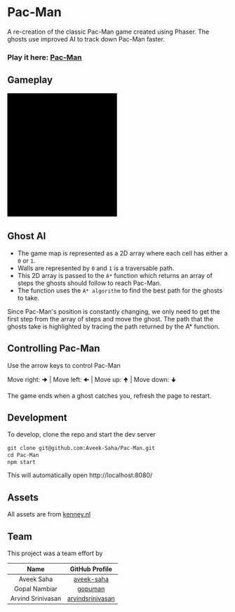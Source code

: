 # Pac-Man

A re-creation of the classic Pac-Man game created using Phaser. The ghosts use improved AI to track down Pac-Man faster.

### Play it here: [Pac-Man](https://home.aveek.io/Pac-Man)

## Gameplay
<img src="/recording.gif" width="250" height="auto"/>


## Ghost AI

- The game map is represented as a 2D array where each cell has either a `0` or `1`. 
- Walls are represented by `0` and `1` is a traversable path. 
- This 2D array is passed to the `A*` function which returns an array of steps the ghosts should follow to reach Pac-Man. 
- The function uses the `A* algorithm` to find the best path for the ghosts to take.
 
Since Pac-Man's position is constantly changing, we only need to get the first step from the array of steps and move the ghost. The path that the ghosts take is highlighted by tracing the path returned by the A* function.

## Controlling Pac-Man

Use the arrow keys to control Pac-Man

Move right: <kbd>🠊</kbd>  |  Move left: <kbd>🠈</kbd>  |  Move up: <kbd>🠉</kbd>  |  Move down: <kbd>🠋</kbd>

The game ends when a ghost catches you, refresh the page to restart.

## Development

To develop, clone the repo and start the dev server
```
git clone git@github.com:Aveek-Saha/Pac-Man.git
cd Pac-Man
npm start
```

This will automatically open http://localhost:8080/

## Assets

All assets are from [kenney.nl](https://kenney.nl/)

## Team
This project was a team effort by

| Name | GitHub Profile |
|:---:|:---:|
|  Aveek Saha | [aveek-saha](https://github.com/aveek-saha) |
|  Gopal Nambiar | [gopuman](https://github.com/gopuman) |
|  Arvind Srinivasan | [arvindsrinivasan](https://github.com/arvindsrinivasan) |